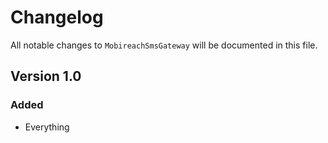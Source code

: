 # Changelog

All notable changes to `MobireachSmsGateway` will be documented in this file.

## Version 1.0

### Added
- Everything
